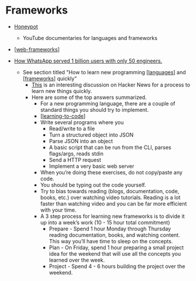 Frameworks
==========

* [Honeypot](https://www.youtube.com/channel/UCsUalyRg43M8D60mtHe6YcA) 
    * YouTube documentaries for languages and frameworks


* [[web-frameworks]]



* [How WhatsApp served 1 billion users with only 50 engineers.](https://www.quastor.org/p/how-whatsapp-scaled-to-1-billion)
    * See section titled "How to learn new programming [[languages]] and [[frameworks]] quickly"
        * [This](https://news.ycombinator.com/item?id=28017289) is an interesting discussion on Hacker News for a process to learn new things quickly.
        * Here are some of the top answers summarized.
            * For a new programming language, there are a couple of standard things you should try to implement.
            * [[learning-to-code]]
            * Write several programs where you
                * Read/write to a file
                * Turn a structured object into JSON
                * Parse JSON into an object
                * A basic script that can be run from the CLI, parses flags/args, reads stdin
                * Send a HTTP request
                * Implement a very basic web server
            * When you’re doing these exercises, do not copy/paste any code.
            * You should be typing out the code yourself.
            * Try to bias towards reading (blogs, documentation, code, books, etc.) over watching video tutorials. Reading is a lot faster than watching video and you can be far more efficient with your time.
            * A 3 step process for learning new frameworks is to divide it up into a week’s work (10 - 15 hour total commitment)
                * Prepare - Spend 1 hour Monday through Thursday reading documentation, books, and watching content. This way you’ll have time to sleep on the concepts.
                * Plan - On Friday, spend 1 hour preparing a small project idea for the weekend that will use all the concepts you learned over the week.
                * Project - Spend 4 - 6 hours building the project over the weekend.

[//begin]: # "Autogenerated link references for markdown compatibility"
[web-frameworks]: ../../../../../../c:/Users/ac954/code/mapOfComputing/computing/web-frameworks.md "Web Frameworks"
[languages]: ../../../../../../c:/Users/ac954/code/mapOfComputing/computing/languages.md "Languages"
[frameworks]: ../../../../../../c:/Users/ac954/code/mapOfComputing/computing/frameworks.md "Frameworks"
[learning-to-code]: ../../../../../../c:/Users/ac954/code/mapOfComputing/computing/learning-to-code.md "Learning Programming"
[//end]: # "Autogenerated link references"
